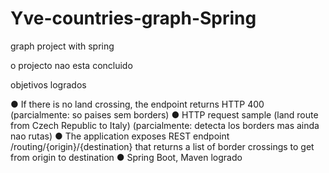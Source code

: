 # Yve-countries-graph-Spring
graph project with spring

o projecto nao esta concluido 

objetivos logrados

● If there is no land crossing, the endpoint returns HTTP 400 (parcialmente: so paises sem borders)
● HTTP request sample (land route from Czech Republic to Italy) (parcialmente: detecta los borders mas ainda nao rutas)
● The application exposes REST endpoint /routing/{origin}/{destination}
that returns a list of border crossings to get from origin to destination 
● Spring Boot, Maven logrado
